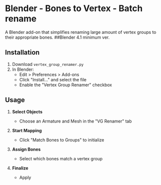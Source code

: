 # Blender - Bones to Vertex - Batch rename

A Blender add-on that simplifies renaming large amount of vertex groups to their appropriate bones. 
##Blender 4.1 minimum ver.

## Installation

1. Download `vertex_group_renamer.py`
2. In Blender:
   - Edit > Preferences > Add-ons
   - Click "Install..." and select the file
   - Enable the "Vertex Group Renamer" checkbox
## Usage

1. **Select Objects**  
   - Choose an Armature and Mesh in the "VG Renamer" tab

2. **Start Mapping**  
   - Click "Match Bones to Groups" to initialize

3. **Assign Bones**  
   - Select which bones match a vertex group

4. **Finalize**  
   - Apply
